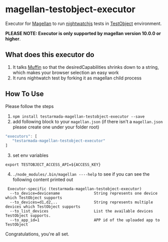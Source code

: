 # magellan-testobject-executor

Executor for [Magellan](https://github.com/TestArmada/magellan) to run [nightwatchjs](http://nightwatchjs.org/) tests in [TestObject](https://testobject.com/) environment.

**PLEASE NOTE: Executor is only supported by magellan version 10.0.0 or higher**.

## What does this executor do
 1. It talks [Muffin]() so that the desiredCapabilities shrinks down to a string, which makes your browser selection an easy work
 2. It runs nightwatch test by forking it as magellan child process

## How To Use
Please follow the steps

 1. `npm install testarmada-magellan-testobject-executor --save`
 2. add following block to your `magellan.json` (if there isn't a `magellan.json` please create one under your folder root)
 ```javascript
 "executors": [
    "testarmada-magellan-testobject-executor"
 ]
 ```
 3. set env variables
 ```
 export TESTOBJECT_ACCESS_API=${ACCESS_KEY}
 ```

 4. `./node_modules/.bin/magellan ----help` to see if you can see the following content printed out
 ```
  Executor-specific (testarmada-magellan-testobject-executor)
   --to_device=devicename               String represents one device which TestObject supports
   --to_devices=d1,d2,..                String represents multiple devices which TestObject supports
   --to_list_devices                    List the available devices TestObject supports.
   --to_app_id=1                        APP id of the uploaded app to TestObject
 ```

Congratulations, you're all set. 
